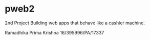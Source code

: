 # pweb2

2nd Project
Building web apps that behave like a cashier machine.

Ramadhika Prima Krishna
16/395996/PA/17337
